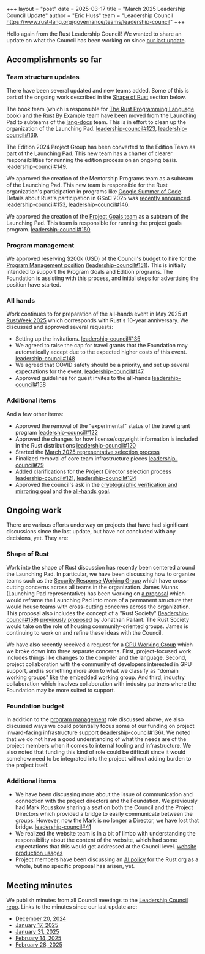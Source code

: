 +++
layout = "post"
date = 2025-03-17
title = "March 2025 Leadership Council Update"
author = "Eric Huss"
team = "Leadership Council <https://www.rust-lang.org/governance/teams/leadership-council>"
+++

Hello again from the Rust Leadership Council!
We wanted to share an update on what the Council has been working on since [our last update][update].

[update]: https://blog.rust-lang.org/inside-rust/2024/12/09/leadership-council-update.html

## Accomplishments so far

### Team structure updates

There have been several updated and new teams added. Some of this is part of the ongoing work described in the [Shape of Rust](#shape-of-rust) section below.

The book team (which is responsible for [The Rust Programming Language book](https://doc.rust-lang.org/book/)) and the [Rust By Example](https://doc.rust-lang.org/rust-by-example/) team have been moved from the Launching Pad to subteams of the [lang-docs](https://www.rust-lang.org/governance/teams/lang#team-lang-docs) team. This is in effort to clean up the organization of the Launching Pad. [leadership-council#123](https://github.com/rust-lang/leadership-council/issues/123), [leadership-council#139](https://github.com/rust-lang/leadership-council/issues/139).

The Edition 2024 Project Group has been converted to the Edition Team as part of the Launching Pad. This new team has a charter of clearer responsibilities for running the edition process on an ongoing basis. [leadership-council#149](https://github.com/rust-lang/leadership-council/issues/149).

We approved the creation of the Mentorship Programs team as a subteam of the Launching Pad. This new team is responsible for the Rust organization's participation in programs like [Google Summer of Code](https://summerofcode.withgoogle.com/). Details about Rust's participation in GSoC 2025 was [recently announced](https://blog.rust-lang.org/2025/03/03/Rust-participates-in-GSoC-2025.html). [leadership-council#153](https://github.com/rust-lang/leadership-council/issues/153), [leadership-council#146](https://github.com/rust-lang/leadership-council/issues/146).

We approved the creation of the [Project Goals team](https://rust-lang.github.io/rust-project-goals/admin/team.html) as a subteam of the Launching Pad. This team is responsible for running the project goals program. [leadership-council#150](https://github.com/rust-lang/leadership-council/issues/150)

### Program management

We approved reserving $200k (USD) of the Council's budget to hire for the [Program Management position](https://hackmd.io/VGauVVEyTN2M7pS6d9YTEA) ([leadership-council#151](https://github.com/rust-lang/leadership-council/issues/151)). This is initially intended to support the Program Goals and Edition programs. The Foundation is assisting with this process, and initial steps for advertising the position have started.

### All hands

Work continues to for preparation of the all-hands event in May 2025 at [RustWeek 2025] which corresponds with Rust's 10-year anniversary. We discussed and approved several requests:

- Setting up the invitations. [leadership-council#135](https://github.com/rust-lang/leadership-council/issues/135)
- We agreed to raise the cap for travel grants that the Foundation may automatically accept due to the expected higher costs of this event. [leadership-council#148](https://github.com/rust-lang/leadership-council/issues/148)
- We agreed that COVID safety should be a priority, and set up several expectations for the event. [leadership-council#147](https://github.com/rust-lang/leadership-council/issues/147)
- Approved guidelines for guest invites to the all-hands [leadership-council#158](https://github.com/rust-lang/leadership-council/issues/158)

[RustWeek 2025]: https://rustweek.org/

### Additional items

And a few other items:

- Approved the removal of the "experimental" status of the travel grant program [leadership-council#122](https://github.com/rust-lang/leadership-council/pull/122)
- Approved the changes for how license/copyright information is included in the Rust distributions [leadership-council#120](https://github.com/rust-lang/leadership-council/issues/120)
- Started the [March 2025 representative selection process](https://blog.rust-lang.org/inside-rust/2025/02/14/leadership-council-repr-selection.html)
- Finalized removal of core team infrastructure pieces [leadership-council#29](https://github.com/rust-lang/leadership-council/issues/29)
- Added clarifications for the Project Director selection process [leadership-council#121](https://github.com/rust-lang/leadership-council/pull/121), [leadership-council#134](https://github.com/rust-lang/leadership-council/pull/134)
- Approved the council's ask in the [cryptographic verification and mirroring goal](https://rust-lang.github.io/rust-project-goals/2025h1/verification-and-mirroring.html) and the [all-hands goal](https://rust-lang.github.io/rust-project-goals/2025h1/all-hands.html).

## Ongoing work

There are various efforts underway on projects that have had significant discussions since the last update, but have not concluded with any decisions, yet.
They are:

### Shape of Rust

Work into the shape of Rust discussion has recently been centered around the Launching Pad. In particular, we have been discussing how to organize teams such as the [Security Response Working Group](https://github.com/rust-lang/leadership-council/issues/141) which have cross-cutting concerns across all teams in the organization. James Munns (Launching Pad representative) has been working on [a proposal](https://gist.github.com/jamesmunns/cb93f9577a4c99d7f5f319bb22b4a28f) which would reframe the Launching Pad into more of a permanent structure that would house teams with cross-cutting concerns across the organization. This proposal also includes the concept of a "Rust Society" ([leadership-council#159](https://github.com/rust-lang/leadership-council/issues/159)) [previously proposed](https://thejpster.org.uk/blog/blog-2024-02-09/) by Jonathan Pallant. The Rust Society would take on the role of housing community-oriented groups. James is continuing to work on and refine these ideas with the Council.

We have also recently received a request for a [GPU Working Group](https://github.com/rust-lang/leadership-council/issues/155) which we broke down into three separate concerns. First, project-focused work includes things like changes to the compiler and the language. Second, project collaboration with the community of developers interested in GPU support, and is something more akin to what we classify as "domain working groups" like the embedded working group. And third, industry collaboration which involves collaboration with industry partners where the Foundation may be more suited to support.

### Foundation budget

In addition to the [program management](#program-management) role discussed above, we also discussed ways we could potentially focus some of our funding on project inward-facing infrastructure support ([leadership-council#136](https://github.com/rust-lang/leadership-council/issues/136)). We noted that we do not have a good understanding of what the needs are of the project members when it comes to internal tooling and infrastructure. We also noted that funding this kind of role could be difficult since it would somehow need to be integrated into the project without adding burden to the project itself.

### Additional items

- We have been discussing more about the issue of communication and connection with the project directors and the Foundation. We previously had Mark Rousskov sharing a seat on both the Council and the Project Directors which provided a bridge to easily communicate between the groups. However, now the Mark is no longer a Director, we have lost that bridge. [leadership-council#41](https://github.com/rust-lang/leadership-council/issues/41#issuecomment-2587685025)
- We realized the website team is in a bit of limbo with understanding the responsibility about the content of the website, which had some expectations that this would get addressed at the Council level. [website production usages](https://rust-lang.zulipchat.com/#narrow/channel/392734-council/topic/website.20production.20usages)
- Project members have been discussing an [AI policy](https://rust-lang.zulipchat.com/#narrow/channel/392734-council/topic/AI.20policy) for the Rust org as a whole, but no specific proposal has arisen, yet.

## Meeting minutes

We publish minutes from all Council meetings to the [Leadership Council repo][minutes].
Links to the minutes since our last update are:

* [December 20, 2024](https://github.com/rust-lang/leadership-council/blob/main/minutes/sync-meeting/2024-12-20.md)
* [January 17, 2025](https://github.com/rust-lang/leadership-council/blob/main/minutes/sync-meeting/2025-01-17.md)
* [January 31, 2025](https://github.com/rust-lang/leadership-council/blob/main/minutes/sync-meeting/2025-01-31.md)
* [February 14, 2025](https://github.com/rust-lang/leadership-council/blob/main/minutes/sync-meeting/2025-02-14.md)
* [February 28, 2025](https://github.com/rust-lang/leadership-council/blob/main/minutes/sync-meeting/2025-02-28.md)

[minutes]: https://github.com/rust-lang/leadership-council/tree/main/minutes

